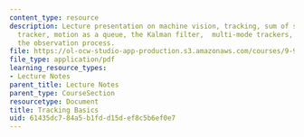 ```yaml
---
content_type: resource
description: Lecture presentation on machine vision, tracking, sum of squared differences
  tracker, motion as a queue, the Kalman filter,  multi-mode trackers, and affecting
  the observation process.
file: https://ol-ocw-studio-app-production.s3.amazonaws.com/courses/9-913-pattern-recognition-for-machine-vision-fall-2004/61435dc784a5b1fdd15def8c5b6ef0e7_class_11.pdf
file_type: application/pdf
learning_resource_types:
- Lecture Notes
parent_title: Lecture Notes
parent_type: CourseSection
resourcetype: Document
title: Tracking Basics
uid: 61435dc7-84a5-b1fd-d15d-ef8c5b6ef0e7
---
```

